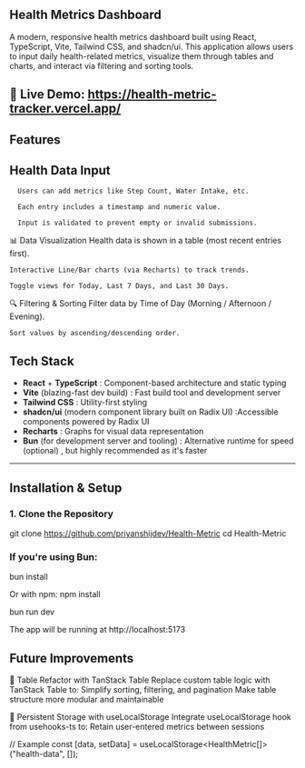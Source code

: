##  Health Metrics Dashboard

A modern, responsive health metrics dashboard built using React, TypeScript, Vite, Tailwind CSS, and shadcn/ui. This application allows users to input daily health-related metrics, visualize them through tables and charts, and interact via filtering and sorting tools.

🔗 Live Demo: https://health-metric-tracker.vercel.app/
---

## Features
 ## Health Data Input
      Users can add metrics like Step Count, Water Intake, etc.

      Each entry includes a timestamp and numeric value.

      Input is validated to prevent empty or invalid submissions.

📊 Data Visualization
    Health data is shown in a table (most recent entries first).

    Interactive Line/Bar charts (via Recharts) to track trends.

    Toggle views for Today, Last 7 Days, and Last 30 Days.

🔍 Filtering & Sorting
    Filter data by Time of Day (Morning / Afternoon / Evening).

    Sort values by ascending/descending order.

##  Tech Stack

-  **React** + **TypeScript**  : Component-based architecture and static typing
-  **Vite** (blazing-fast dev build) : Fast build tool and development server
-  **Tailwind CSS**  : Utility-first styling
-  **shadcn/ui** (modern component library built on Radix UI)  :Accessible components powered by Radix UI
-  **Recharts**  : Graphs for visual data representation
-  **Bun** (for development server and tooling)  : Alternative runtime for speed (optional) , but highly recommended as it's faster 

---

##  Installation & Setup


### 1. Clone the Repository

git clone https://github.com/priyanshijdev/Health-Metric
cd Health-Metric

  ### If you're using Bun:

bun install

Or with npm:
npm install

bun run dev

The app will be running at http://localhost:5173


## Future Improvements

🔹 Table Refactor with TanStack Table
  Replace custom table logic with TanStack Table to:
  Simplify sorting, filtering, and pagination
  Make table structure more modular and maintainable

🔹 Persistent Storage with useLocalStorage
   Integrate useLocalStorage hook from usehooks-ts to:
   Retain user-entered metrics between sessions

// Example
const [data, setData] = useLocalStorage<HealthMetric[]>("health-data", []);

